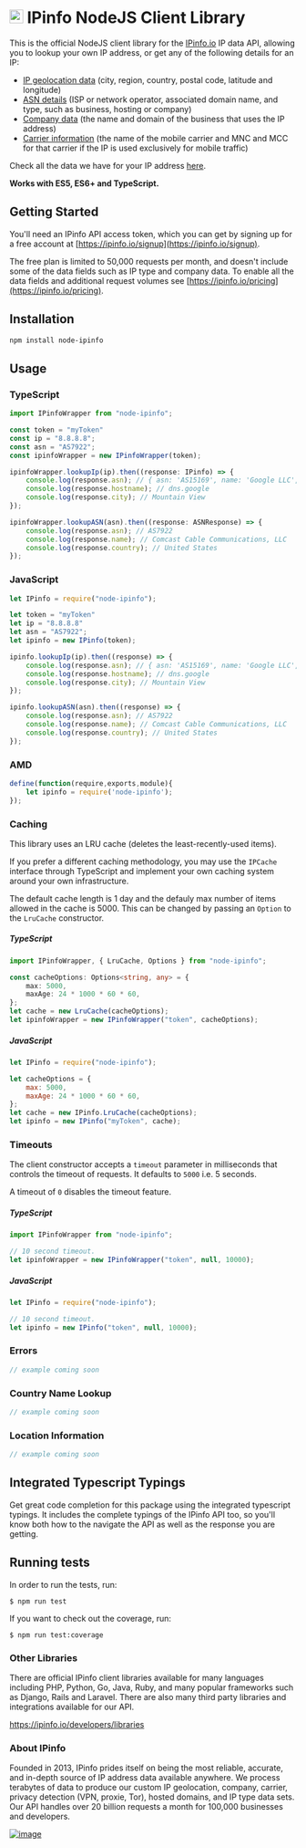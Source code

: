 # [<img src="https://ipinfo.io/static/ipinfo-small.svg" alt="IPinfo" width="24"/>](https://ipinfo.io/) IPinfo NodeJS Client Library

This is the official NodeJS client library for the [IPinfo.io](https://ipinfo.io) IP data API, allowing you to lookup your own IP address, or get any of the following details for an IP:

- [IP geolocation data](https://ipinfo.io/ip-geolocation-api) (city, region, country, postal code, latitude and longitude)
- [ASN details](https://ipinfo.io/asn-api) (ISP or network operator, associated domain name, and type, such as business, hosting or company)
- [Company data](https://ipinfo.io/ip-company-api) (the name and domain of the business that uses the IP address)
- [Carrier information](https://ipinfo.io/ip-carrier-api) (the name of the mobile carrier and MNC and MCC for that carrier if the IP is used exclusively for mobile traffic)

Check all the data we have for your IP address [here](https://ipinfo.io/what-is-my-ip).

**Works with ES5, ES6+ and TypeScript.**

## Getting Started

You'll need an IPinfo API access token, which you can get by signing up for a free account at [https://ipinfo.io/signup](https://ipinfo.io/signup).

The free plan is limited to 50,000 requests per month, and doesn't include some of the data fields such as IP type and company data. To enable all the data fields and additional request volumes see [https://ipinfo.io/pricing](https://ipinfo.io/pricing).

## Installation

```sh
npm install node-ipinfo
```

## Usage

### TypeScript

```typescript
import IPinfoWrapper from "node-ipinfo";

const token = "myToken"
const ip = "8.8.8.8";
const asn = "AS7922";
const ipinfoWrapper = new IPinfoWrapper(token);

ipinfoWrapper.lookupIp(ip).then((response: IPinfo) => {
    console.log(response.asn); // { asn: 'AS15169', name: 'Google LLC', domain: 'google.com', route: '8.8.8.0/24', type: 'business' }
    console.log(response.hostname); // dns.google
    console.log(response.city); // Mountain View
});

ipinfoWrapper.lookupASN(asn).then((response: ASNResponse) => {
    console.log(response.asn); // AS7922
    console.log(response.name); // Comcast Cable Communications, LLC
    console.log(response.country); // United States
});
```

### JavaScript

```javascript
let IPinfo = require("node-ipinfo");

let token = "myToken"
let ip = "8.8.8.8"
let asn = "AS7922";
let ipinfo = new IPinfo(token);

ipinfo.lookupIp(ip).then((response) => {
    console.log(response.asn); // { asn: 'AS15169', name: 'Google LLC', domain: 'google.com', route: '8.8.8.0/24', type: 'business' }
    console.log(response.hostname); // dns.google
    console.log(response.city); // Mountain View
});

ipinfo.lookupASN(asn).then((response) => {
    console.log(response.asn); // AS7922
    console.log(response.name); // Comcast Cable Communications, LLC
    console.log(response.country); // United States
});
```

### AMD

```javascript
define(function(require,exports,module){
    let ipinfo = require('node-ipinfo');
});
```

### Caching

This library uses an LRU cache (deletes the least-recently-used items).

If you prefer a different caching methodology, you may use the `IPCache` interface through TypeScript and implement your own caching system around your own infrastructure.

The default cache length is 1 day and the defauly max number of items allowed in the cache is 5000. This can be changed by passing an `Option` to the `LruCache` constructor.

##### TypeScript

```typescript
import IPinfoWrapper, { LruCache, Options } from "node-ipinfo";

const cacheOptions: Options<string, any> = {
    max: 5000,
    maxAge: 24 * 1000 * 60 * 60,
};
let cache = new LruCache(cacheOptions);
let ipinfoWrapper = new IPinfoWrapper("token", cacheOptions);
```

##### JavaScript

```javascript
let IPinfo = require("node-ipinfo");

let cacheOptions = {
    max: 5000,
    maxAge: 24 * 1000 * 60 * 60,
};
let cache = new IPinfo.LruCache(cacheOptions);
let ipinfo = new IPinfo("myToken", cache);
```

### Timeouts

The client constructor accepts a `timeout` parameter in milliseconds that
controls the timeout of requests. It defaults to `5000` i.e. 5 seconds.

A timeout of `0` disables the timeout feature.

##### TypeScript

```typescript
import IPinfoWrapper from "node-ipinfo";

// 10 second timeout.
let ipinfoWrapper = new IPinfoWrapper("token", null, 10000);
```

##### JavaScript

```javascript
let IPinfo = require("node-ipinfo");

// 10 second timeout.
let ipinfo = new IPinfo("token", null, 10000);
```

### Errors

```javascript
// example coming soon
```

### Country Name Lookup

```javascript
// example coming soon
```

### Location Information

```javascript
// example coming soon
```

## Integrated Typescript Typings

Get great code completion for this package using the integrated typescript typings. It includes the complete typings of the IPinfo API too, so you'll know both how to the navigate the API as well as the response you are getting.

## Running tests

In order to run the tests, run:

    $ npm run test

If you want to check out the coverage, run:

    $ npm run test:coverage

### Other Libraries

There are official IPinfo client libraries available for many languages including PHP, Python, Go, Java, Ruby, and many popular frameworks such as Django, Rails and Laravel. There are also many third party libraries and integrations available for our API.

https://ipinfo.io/developers/libraries

### About IPinfo

Founded in 2013, IPinfo prides itself on being the most reliable, accurate, and in-depth source of IP address data available anywhere. We process terabytes of data to produce our custom IP geolocation, company, carrier, privacy detection (VPN, proxie, Tor), hosted domains, and IP type data sets. Our API handles over 20 billion requests a month for 100,000 businesses and developers.

[![image](https://avatars3.githubusercontent.com/u/15721521?s=128&u=7bb7dde5c4991335fb234e68a30971944abc6bf3&v=4)](https://ipinfo.io/)
